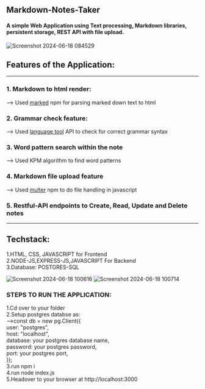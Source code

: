 ## Markdown-Notes-Taker
#### A simple Web Application using Text processing, Markdown libraries, persistent storage, REST API with file upload.
![Screenshot 2024-06-18 084529](https://github.com/ANMOLAGRAWAL7/Markdown-Notes-Taker/assets/138976989/1b5e9668-fe3e-430a-93b3-3f2ea2c93c77)

## Features of the Application:
---
### 1. Markdown to html render:
  --> Used [marked](https://www.npmjs.com/package/marked) npm for parsing marked down text to html
### 2. Grammar check feature:
--> Used [language tool](https://dev.languagetool.org/public-http-api) API to check for correct grammar syntax
### 3. Word pattern search within the note
--> Used KPM algorithm to find word patterns
### 4. Markdown file upload feature
--> Used [multer](https://www.npmjs.com/package/multer) npm to do file handling in javascript
### 5. Restful-API endpoints to Create, Read, Update and Delete notes
---
## Techstack:
1.HTML, CSS, JAVASCRIPT for Frontend \
2.NODE-JS,EXPRESS-JS,JAVASCRIPT For Backend \
3.Database: POSTGRES-SQL  

![Screenshot 2024-06-18 100616](https://github.com/ANMOLAGRAWAL7/Markdown-Notes-Taker/assets/138976989/19aea697-7de0-44b4-82ff-8aad6a4dba1f)
![Screenshot 2024-06-18 100714](https://github.com/ANMOLAGRAWAL7/Markdown-Notes-Taker/assets/138976989/7f5943aa-834e-4150-92f8-4e6dd8cd06ab)

### STEPS TO RUN THE APPLICATION:
1.Cd over to your folder \
2.Setup postgres databse as: \
-->const db = new pg.Client({ \
  user: "postgres", \
  host: "localhost", \
  database: your postgres database name, \
  password: your postgres password, \
  port: your postgres port, \
}); \
3.run npm i \
4.run node index.js \
5.Headover to your browser at http://localhost:3000

